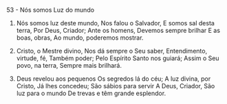 53 - Nós somos Luz do mundo

1. Nós somos luz deste mundo,
   Nos falou o Salvador,
   E somos sal desta terra,
   Por Deus, Criador;
   Ante os homens,
   Devemos sempre brilhar
   E as boas, obras,
   Ao mundo, poderemos mostrar.

2. Cristo, o Mestre divino,
   Nos dá sempre o Seu saber,
   Entendimento, virtude, fé,
   Também poder;
   Pelo Espírito Santo nos guiará;
   Assim o Seu povo, na terra,
   Sempre mais brilhará.

3. Deus revelou aos pequenos
   Os segredos lá do céu;
   A luz divina, por Cristo,
   Já lhes concedeu;
   São sábios para servir
   A Deus, Criador,
   São luz para o mundo
   De trevas e têm grande esplendor.
